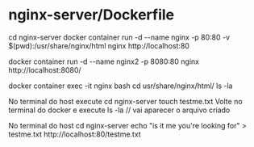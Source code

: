 # nginx-server/Dockerfile
cd nginx-server
docker container run -d --name nginx -p 80:80 -v $(pwd):/usr/share/nginx/html nginx
http://localhost:80

docker container run -d --name nginx2 -p 8080:80 nginx
http://localhost:8080/

docker container exec -it nginx bash
cd usr/share/nginx/html/
ls -la

No terminal do host execute
cd nginx-server
touch testme.txt
Volte no terminal do docker e execute
ls -la  // vai aparecer o arquivo criado

No terminal do host
cd nginx-server
echo "is it me you're looking for" > testme.txt
http://localhost:80/testme.txt
